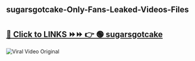 
 ## sugarsgotcake-Only-Fans-Leaked-Videos-Files

# <h2><a href="https://mediaupload.pro?sugarsgotcake">🔗 Click to LINKS ⏩⏩ 👉 🟢 sugarsgotcake </a></h2>

<a href="https://mediaupload.pro?sugarsgotcake" rel="nofollow" data-target="animated-image.originalLink"><img src="https://i.ibb.co.com/xMMVF88/686577567.gif" alt="Viral Video Original" style="max-width: 100%; display: inline-block;" data-target="animated-image.originalImage"></a>